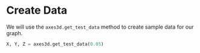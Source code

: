 # Create Data

We will use the `axes3d.get_test_data` method to create sample data for our graph.

```python
X, Y, Z = axes3d.get_test_data(0.05)
```
